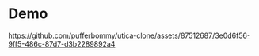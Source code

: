 # Demo
https://github.com/pufferbommy/utica-clone/assets/87512687/3e0d6f56-9ff5-486c-87d7-d3b2289892a4

